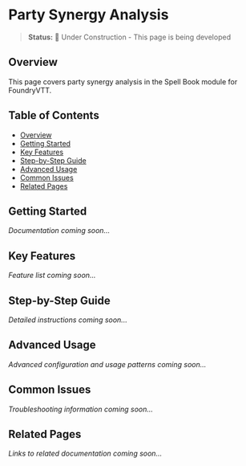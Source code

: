 # Party Synergy Analysis

> **Status:** 🚧 Under Construction - This page is being developed

## Overview

This page covers party synergy analysis in the Spell Book module for FoundryVTT.

## Table of Contents

- [Overview](#overview)
- [Getting Started](#getting-started)
- [Key Features](#key-features)
- [Step-by-Step Guide](#step-by-step-guide)
- [Advanced Usage](#advanced-usage)
- [Common Issues](#common-issues)
- [Related Pages](#related-pages)

## Getting Started

*Documentation coming soon...*

## Key Features

*Feature list coming soon...*

## Step-by-Step Guide

*Detailed instructions coming soon...*

## Advanced Usage

*Advanced configuration and usage patterns coming soon...*

## Common Issues

*Troubleshooting information coming soon...*

## Related Pages

*Links to related documentation coming soon...*
